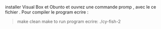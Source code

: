installer Visual Box et Obunto et ouvrez une commande promp , 
avec le ce fichier .
Pour compiler le program ecrire :
> make clean
> make
to run program ecrire:
> ./cy-fish-2
